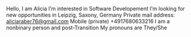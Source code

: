 Hello, I am Alicia
I’m interested in Software Developement
I’m looking for new opportunities in Leipzig, Saxony, Germany
Private mail address: aliciaraber76@gmail.com
Mobile (private) +4917680633216
I am a nonbinary person and post-Transition
My pronouns are They/She
